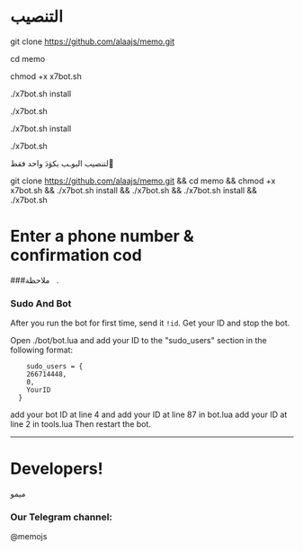
# التنصيب

git clone https://github.com/alaajs/memo.git

cd memo

chmod +x x7bot.sh

./x7bot.sh install

./x7bot.sh

./x7bot.sh install

./x7bot.sh

لتنصيب البوـب بكوَدَ واحد فقط َ

git clone https://github.com/alaajs/memo.git && cd memo && chmod +x x7bot.sh && ./x7bot.sh install && ./x7bot.sh && ./x7bot.sh install
 && ./x7bot.sh

# Enter a phone number & confirmation cod

###ملاحظة   . 
### Sudo And Bot
After you run the bot for first time, send it `!id`. Get your ID and stop the bot.

Open ./bot/bot.lua and add your ID to the "sudo_users" section in the following format:
```
    sudo_users = {
    266714448,
    0,
    YourID
  }
```
add your bot ID at line 4 and add your ID at line 87 in bot.lua
add your ID at line 2 in tools.lua
Then restart the bot.

* * *

# Developers!

ميمو

### Our Telegram channel:

@memojs
